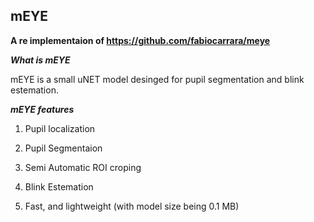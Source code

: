 ## mEYE 

**A re implementaion of https://github.com/fabiocarrara/meye**

***What is mEYE***

mEYE is a small uNET model desinged for pupil segmentation and blink estemation. 

***mEYE features***

1) Pupil localization

2) Pupil Segmentaion 

3) Semi Automatic ROI croping 

4) Blink Estemation 

5) Fast, and lightweight (with model size being 0.1 MB) 


